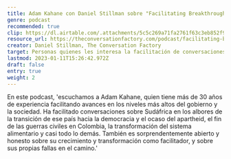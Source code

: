 ```yaml
---
title: Adam Kahane con Daniel Stillman sobre "Facilitating Breakthrough"
genre: podcast
recommended: true
clip: https://dl.airtable.com/.attachments/5c5c269a71fa2761f63c3eb852f9a0d2/7c292673/ScreenShot2021-06-21at08.31.03.png
resource_url: https://theconversationfactory.com/podcast/facilitating-breakthrough-with-adam-kahane
creator: Daniel Stillman, The Conversation Factory
target: Personas quienes les interesa la facilitación de conversaciones difíciles
lastmod: 2023-01-11T15:26:42.972Z
draft: false
entry: true
weight: 2
---
```


En este podcast, 'escuchamos a Adam Kahane, quien tiene más de 30 años de experiencia facilitando avances en los niveles más altos del gobierno y la sociedad. Ha facilitado conversaciones sobre Sudáfrica en los albores de la transición de ese país hacia la democracia y el ocaso del apartheid, el fin de las guerras civiles en Colombia, la transformación del sistema alimentario y casi todo lo demás. También es sorprendentemente abierto y honesto sobre su crecimiento y transformación como facilitador, y sobre sus propias fallas en el camino.'